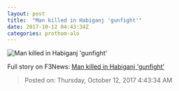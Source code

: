 ```yaml
---
layout: post
title:  "Man killed in Habiganj 'gunfight'"
date: 2017-10-12 04:43:34Z
categories: prothom-alo
---
```


![Man killed in Habiganj 'gunfight'](http://en.prothom-alo.com/contents/cache/images/1200x630x1/uploads/media/2017/05/10/173ae482f7c40b6d3f6ec2da9e17be21-hobigonj.jpg?jadewits_media_id=138005)




Full story on F3News: [Man killed in Habiganj 'gunfight'](http://www.f3nws.com/n/HPAuqH)

> Posted on: Thursday, October 12, 2017 4:43:34 AM
